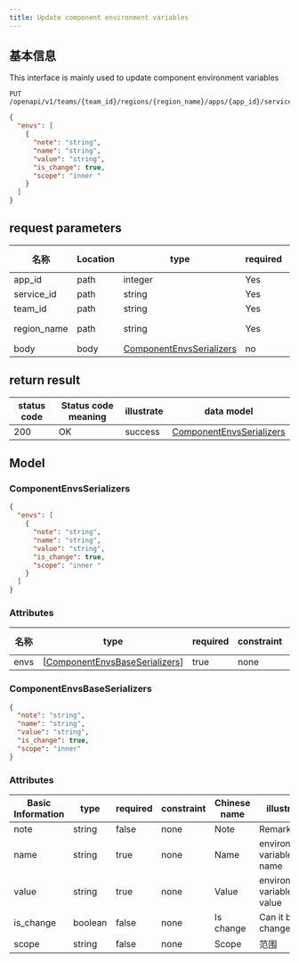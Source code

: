 ```yaml
---
title: Update component environment variables
---
```


## 基本信息

This interface is mainly used to update component environment variables

```shell title="请求路径"
PUT /openapi/v1/teams/{team_id}/regions/{region_name}/apps/{app_id}/services/{service_id}/envs
```

```json title="Body 请求体示例"
{
  "envs": [
    {
      "note": "string",
      "name": "string",
      "value": "string",
      "is_change": true,
      "scope": "inner "
    }
  ]
}
```

## request parameters

| 名称                               | Location | type                                                        | required | Chinese name | illustrate   |
| -------------------------------- | -------- | ----------------------------------------------------------- | -------- | ------------ | ------------ |
| app_id      | path     | integer                                                     | Yes      |              | app id       |
| service_id  | path     | string                                                      | Yes      |              | app id       |
| team_id     | path     | string                                                      | Yes      |              | team id      |
| region_name | path     | string                                                      | Yes      |              | cluster name |
| body                             | body     | [ComponentEnvsSerializers](#schemacomponentenvsserializers) | no       |              | none         |

## return result

| status code | Status code meaning | illustrate | data model                                                  |
| ----------- | ------------------- | ---------- | ----------------------------------------------------------- |
| 200         | OK                  | success    | [ComponentEnvsSerializers](#schemacomponentenvsserializers) |

## Model

### ComponentEnvsSerializers<a id="schemacomponentenvsserializers"></a>

```json
{
  "envs": [
    {
      "note": "string",
      "name": "string",
      "value": "string",
      "is_change": true,
      "scope": "inner "
    }
  ]
}
```

### Attributes

| 名称   | type                                                                                                                      | required | constraint | Chinese name | illustrate |
| ---- | ------------------------------------------------------------------------------------------------------------------------- | -------- | ---------- | ------------ | ---------- |
| envs | [[ComponentEnvsBaseSerializers](#schemacomponentenvsbaseserializers)] | true     | none       |              | none       |

### ComponentEnvsBaseSerializers<a id="schemacomponentenvsbaseserializers"></a>

```json
{
  "note": "string",
  "name": "string",
  "value": "string",
  "is_change": true,
  "scope": "inner"
}
```

### Attributes

| Basic Information              | type    | required | constraint | Chinese name | illustrate                 |
| ------------------------------ | ------- | -------- | ---------- | ------------ | -------------------------- |
| note                           | string  | false    | none       | Note         | Remark                     |
| name                           | string  | true     | none       | Name         | environment variable name  |
| value                          | string  | true     | none       | Value        | environment variable value |
| is_change | boolean | false    | none       | Is change    | Can it be changed          |
| scope                          | string  | false    | none       | Scope        | 范围                         |
